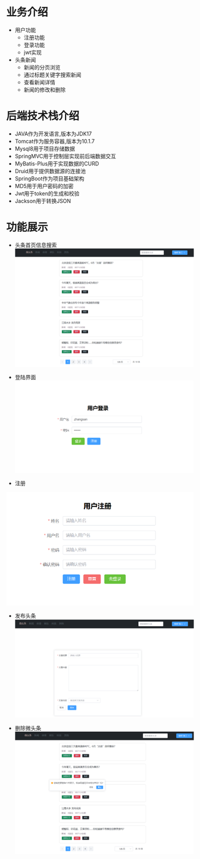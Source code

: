 # 业务介绍

- 用户功能
  -   注册功能
  -   登录功能
  -   jwt实现
- 头条新闻
  -   新闻的分页浏览
  -   通过标题关键字搜索新闻
  -   查看新闻详情
  -   新闻的修改和删除

# 后端技术栈介绍

-   JAVA作为开发语言,版本为JDK17
-   Tomcat作为服务容器,版本为10.1.7
-   Mysql8用于项目存储数据
-   SpringMVC用于控制层实现前后端数据交互
-   MyBatis-Plus用于实现数据的CURD
-   Druid用于提供数据源的连接池
-   SpringBoot作为项目基础架构
-   MD5用于用户密码的加密
-   Jwt用于token的生成和校验
-   Jackson用于转换JSON



# 功能展示

- 头条首页信息搜索
![image](https://github.com/zerboink/headLine/blob/master/iamge/headpage.png)


- 登陆界面
![image](https://github.com/zerboink/headLine/blob/master/iamge/login.png)


- 注册

![image](https://github.com/zerboink/headLine/blob/master/iamge/regist.png)


- 发布头条
![image](https://github.com/zerboink/headLine/blob/master/iamge/publish.png)


- 删除微头条
![image](https://github.com/zerboink/headLine/blob/master/iamge/delete.png)
